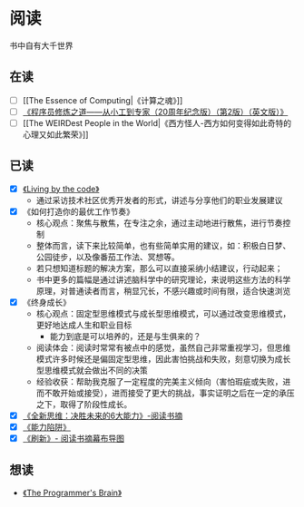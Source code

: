 # 阅读

书中自有大千世界

## 在读
- [ ] [[The Essence of Computing|《计算之魂》]]
- [ ] [《程序员修炼之道――从小工到专家（20周年纪念版）（第2版）（英文版）》](https://book.douban.com/subject/35055885/)
- [ ] [[The WEIRDest People in the World|《西方怪人-西方如何变得如此奇特的心理又如此繁荣》]]

## 已读

- [x] [《Living by the code》](https://www.raywenderlich.com/books/living-by-the-code) 
    - 通过采访技术社区优秀开发者的形式，讲述与分享他们的职业发展建议
- [x] 《如何打造你的最优工作节奏》
    - 核心观点：聚焦与散焦，在专注之余，通过主动地进行散焦，进行节奏控制
    - 整体而言，读下来比较简单，也有些简单实用的建议，如：积极白日梦、公园徒步，以及像番茄工作法、冥想等。
    - 若只想知道标题的解决方案，那么可以直接采纳小结建议，行动起来；
    - 书中更多的篇幅是通过讲述脑科学中的研究理论，来说明这些方法的科学原理，对普通读者而言，稍显冗长，不感兴趣或时间有限，适合快速浏览
- [x] 《终身成长》
    - 核心观点：固定型思维模式与成长型思维模式，可以通过改变思维模式，更好地达成人生和职业目标
        - 能力到底是可以培养的，还是与生俱来的？
    - 阅读体会：阅读时常常有被点中的感觉，虽然自己非常重视学习，但思维模式许多时候还是偏固定型思维，因此害怕挑战和失败，刻意切换为成长型思维模式就会做出不同的决策
    - 经验收获：帮助我克服了一定程度的完美主义倾向（害怕瑕疵或失败，进而不敢开始或接受），进而接受了更大的挑战，事实证明之后在一定的承压之下，取得了阶段性成长。
- [x] [《全新思维：决胜未来的6大能力》-阅读书摘](./a-whole-new-mind.md)
- [x] [《能力陷阱》](./act-like-a-leader.md)
- [x] [​《刷新》- 阅读书摘幕布导图](https://share.mubu.com/doc/3Z_TcCcCut8)

## 想读

- [《The Programmer's Brain》](https://livebook.manning.com/book/the-programmers-brain/the-programmer-s-brain/)

